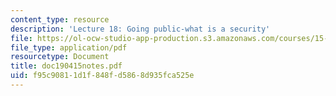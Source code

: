 ```yaml
---
content_type: resource
description: 'Lecture 18: Going public-what is a security'
file: https://ol-ocw-studio-app-production.s3.amazonaws.com/courses/15-615-law-for-the-entrepreneur-and-manager-spring-2003/f95c90811d1f848fd5868d935fca525e_doc190415notes.pdf
file_type: application/pdf
resourcetype: Document
title: doc190415notes.pdf
uid: f95c9081-1d1f-848f-d586-8d935fca525e
---
```

